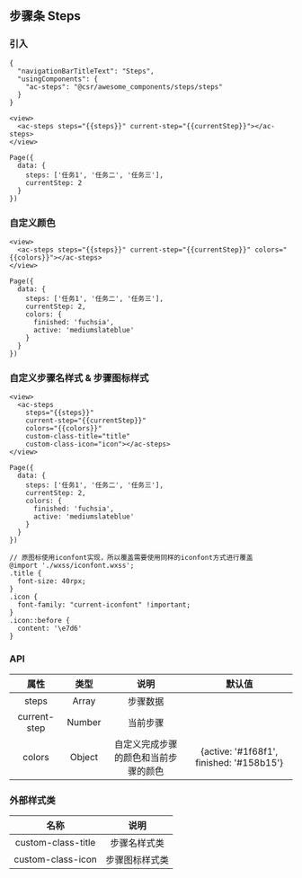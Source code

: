 ## 步骤条 Steps

### 引入

```
{
  "navigationBarTitleText": "Steps",
  "usingComponents": {
    "ac-steps": "@csr/awesome_components/steps/steps"
  }
}

<view>
  <ac-steps steps="{{steps}}" current-step="{{currentStep}}"></ac-steps>
</view>

Page({
  data: {
    steps: ['任务1', '任务二', '任务三'],
    currentStep: 2
  }
})
```


### 自定义颜色
```
<view>
  <ac-steps steps="{{steps}}" current-step="{{currentStep}}" colors="{{colors}}"></ac-steps>
</view>

Page({
  data: {
    steps: ['任务1', '任务二', '任务三'],
    currentStep: 2,
    colors: {
      finished: 'fuchsia',
      active: 'mediumslateblue'
    }
  }
})
```

### 自定义步骤名样式 & 步骤图标样式

```
<view>
  <ac-steps
    steps="{{steps}}"
    current-step="{{currentStep}}"
    colors="{{colors}}"
    custom-class-title="title"
    custom-class-icon="icon"></ac-steps>
</view>

Page({
  data: {
    steps: ['任务1', '任务二', '任务三'],
    currentStep: 2,
    colors: {
      finished: 'fuchsia',
      active: 'mediumslateblue'
    }
  }
})

// 原图标使用iconfont实现，所以覆盖需要使用同样的iconfont方式进行覆盖
@import './wxss/iconfont.wxss';
.title {
  font-size: 40rpx;
}
.icon {
  font-family: "current-iconfont" !important;
}
.icon::before {
  content: '\e7d6'
}
```

### API
| 属性 | 类型 | 说明 | 默认值 |
| :---: | :----: | :----: | :----: |
| steps | Array | 步骤数据 | 
| current-step | Number | 当前步骤 | 
| colors | Object | 自定义完成步骤的颜色和当前步骤的颜色 | {active: '#1f68f1', finished: '#158b15'}

### 外部样式类

| 名称 | 说明 |
| :---: | :----: |
| custom-class-title | 步骤名样式类 | 
| custom-class-icon | 步骤图标样式类 | 

